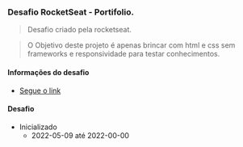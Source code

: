 ### Desafio RocketSeat - Portifolio.

> Desafio criado pela rocketseat.
> <br>

> O Objetivo deste projeto é apenas brincar com html e css sem frameworks e responsividade para testar conhecimentos.

#### Informações do desafio

- [Segue o link](https://efficient-sloth-d85.notion.site/Desafio-Portfolio-1d3db21e654941f5872aece5fcc6bcc6#70a7b43bedd04d8a930405b3958ba0f1)

#### Desafio

- Inicializado
  - 2022-05-09 até 2022-00-00

